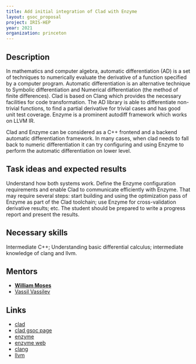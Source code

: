 ```yaml
---
title: Add initial integration of Clad with Enzyme
layout: gsoc_proposal
project: IRIS-HEP
year: 2021
organization: princeton
---
```


## Description

In mathematics and computer algebra, automatic differentiation (AD) is a set of techniques to numerically evaluate the derivative of a function specified by a computer program. Automatic differentiation is an alternative technique to Symbolic differentiation and Numerical differentiation (the method of finite differences). Clad is based on Clang which provides the necessary facilities for code transformation. The AD library is able to differentiate non-trivial functions, to find a partial derivative for trivial cases and has good unit test coverage. Enzyme is a prominent autodiff framework which works on LLVM IR. 

Clad and Enzyme can be considered as a C++ frontend and a backend automatic differentiation framework. In many cases, when clad needs to fall back to numeric differentiation it can try configuring and using Enzyme to perform the automatic differentiation on lower level.


## Task ideas and expected results

Understand how both systems work. Define the Enzyme configuration requirements and enable Clad to communicate efficiently with Enzyme. That may require several steps: start building and using the optimization pass of Enzyme as part of the Clad toolchain; use Enzyme for cross-validation derivative results; etc. The student should be prepared to write a progress report and present the results.

## Necessary skills

Intermediate C++; Understanding basic differential calculus; intermediate knowledge of clang and llvm.


## Mentors
  * **[William Moses](mailto:wmoses@mit.edu)**
  * [Vassil Vassilev](mailto:vvasilev@cern.ch)

## Links
  * [clad](https://github.com/vgvassilev/clad)
  * [clad gsoc page](https://github.com/vgvassilev/clad/wiki/GSoC-2021)
  * [enzyme](https://github.com/wsmoses/Enzyme)
  * [enzyme web](https://enzyme.mit.edu)
  * [clang](http://clang.llvm.org/)
  * [llvm](http://llvm.org/)

